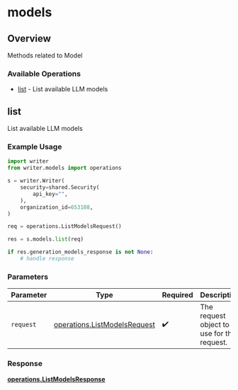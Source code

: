 # models

## Overview

Methods related to Model

### Available Operations

* [list](#list) - List available LLM models

## list

List available LLM models

### Example Usage

```python
import writer
from writer.models import operations

s = writer.Writer(
    security=shared.Security(
        api_key="",
    ),
    organization_id=653108,
)

req = operations.ListModelsRequest()

res = s.models.list(req)

if res.generation_models_response is not None:
    # handle response
```

### Parameters

| Parameter                                                                    | Type                                                                         | Required                                                                     | Description                                                                  |
| ---------------------------------------------------------------------------- | ---------------------------------------------------------------------------- | ---------------------------------------------------------------------------- | ---------------------------------------------------------------------------- |
| `request`                                                                    | [operations.ListModelsRequest](../../models/operations/listmodelsrequest.md) | :heavy_check_mark:                                                           | The request object to use for the request.                                   |


### Response

**[operations.ListModelsResponse](../../models/operations/listmodelsresponse.md)**


